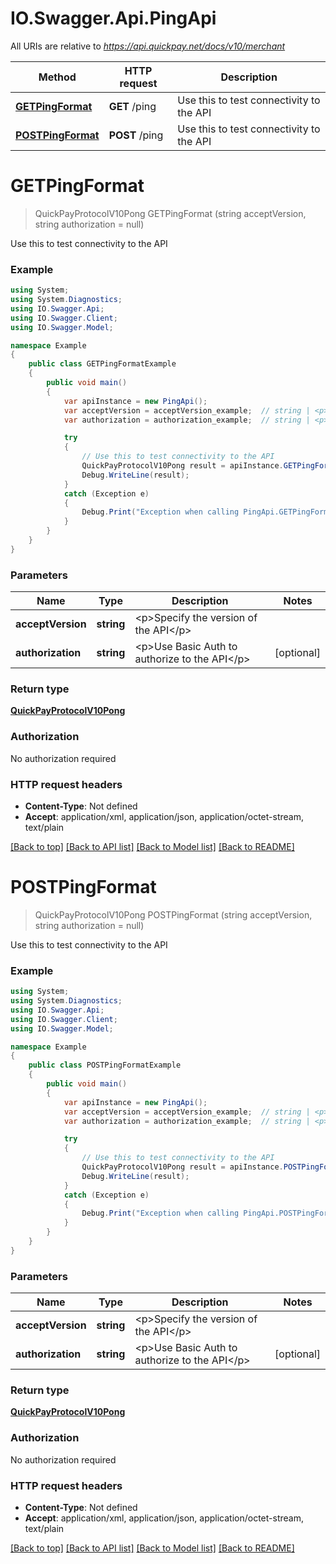 # IO.Swagger.Api.PingApi

All URIs are relative to *https://api.quickpay.net/docs/v10/merchant*

Method | HTTP request | Description
------------- | ------------- | -------------
[**GETPingFormat**](PingApi.md#getpingformat) | **GET** /ping | Use this to test connectivity to the API
[**POSTPingFormat**](PingApi.md#postpingformat) | **POST** /ping | Use this to test connectivity to the API


<a name="getpingformat"></a>
# **GETPingFormat**
> QuickPayProtocolV10Pong GETPingFormat (string acceptVersion, string authorization = null)

Use this to test connectivity to the API

 

### Example
```csharp
using System;
using System.Diagnostics;
using IO.Swagger.Api;
using IO.Swagger.Client;
using IO.Swagger.Model;

namespace Example
{
    public class GETPingFormatExample
    {
        public void main()
        {
            var apiInstance = new PingApi();
            var acceptVersion = acceptVersion_example;  // string | <p>Specify the version of the API</p> 
            var authorization = authorization_example;  // string | <p>Use Basic Auth to authorize to the API</p>  (optional) 

            try
            {
                // Use this to test connectivity to the API
                QuickPayProtocolV10Pong result = apiInstance.GETPingFormat(acceptVersion, authorization);
                Debug.WriteLine(result);
            }
            catch (Exception e)
            {
                Debug.Print("Exception when calling PingApi.GETPingFormat: " + e.Message );
            }
        }
    }
}
```

### Parameters

Name | Type | Description  | Notes
------------- | ------------- | ------------- | -------------
 **acceptVersion** | **string**| &lt;p&gt;Specify the version of the API&lt;/p&gt;  | 
 **authorization** | **string**| &lt;p&gt;Use Basic Auth to authorize to the API&lt;/p&gt;  | [optional] 

### Return type

[**QuickPayProtocolV10Pong**](QuickPayProtocolV10Pong.md)

### Authorization

No authorization required

### HTTP request headers

 - **Content-Type**: Not defined
 - **Accept**: application/xml, application/json, application/octet-stream, text/plain

[[Back to top]](#) [[Back to API list]](../README.md#documentation-for-api-endpoints) [[Back to Model list]](../README.md#documentation-for-models) [[Back to README]](../README.md)

<a name="postpingformat"></a>
# **POSTPingFormat**
> QuickPayProtocolV10Pong POSTPingFormat (string acceptVersion, string authorization = null)

Use this to test connectivity to the API

 

### Example
```csharp
using System;
using System.Diagnostics;
using IO.Swagger.Api;
using IO.Swagger.Client;
using IO.Swagger.Model;

namespace Example
{
    public class POSTPingFormatExample
    {
        public void main()
        {
            var apiInstance = new PingApi();
            var acceptVersion = acceptVersion_example;  // string | <p>Specify the version of the API</p> 
            var authorization = authorization_example;  // string | <p>Use Basic Auth to authorize to the API</p>  (optional) 

            try
            {
                // Use this to test connectivity to the API
                QuickPayProtocolV10Pong result = apiInstance.POSTPingFormat(acceptVersion, authorization);
                Debug.WriteLine(result);
            }
            catch (Exception e)
            {
                Debug.Print("Exception when calling PingApi.POSTPingFormat: " + e.Message );
            }
        }
    }
}
```

### Parameters

Name | Type | Description  | Notes
------------- | ------------- | ------------- | -------------
 **acceptVersion** | **string**| &lt;p&gt;Specify the version of the API&lt;/p&gt;  | 
 **authorization** | **string**| &lt;p&gt;Use Basic Auth to authorize to the API&lt;/p&gt;  | [optional] 

### Return type

[**QuickPayProtocolV10Pong**](QuickPayProtocolV10Pong.md)

### Authorization

No authorization required

### HTTP request headers

 - **Content-Type**: Not defined
 - **Accept**: application/xml, application/json, application/octet-stream, text/plain

[[Back to top]](#) [[Back to API list]](../README.md#documentation-for-api-endpoints) [[Back to Model list]](../README.md#documentation-for-models) [[Back to README]](../README.md)


